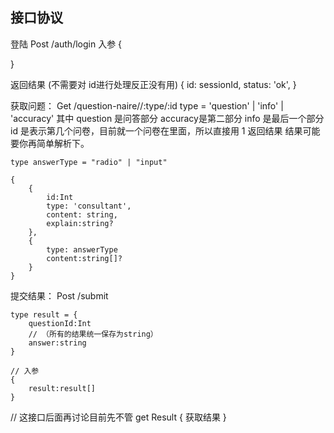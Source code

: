 ## 接口协议

登陆 Post /auth/login 入参 {

}

返回结果 (不需要对 id进行处理反正没有用) { id: sessionId, status: 'ok', }






获取问题： Get /question-naire//:type/:id
type = 'question' | 'info' | 'accuracy' 其中 question 是问答部分  accuracy是第二部分  info 是最后一个部分 
id 是表示第几个问卷，目前就一个问卷在里面，所以直接用 1
返回结果  结果可能要你再简单解析下。

```
type answerType = "radio" | "input" 

{
    {
        id:Int
        type: 'consultant',
        content: string,
        explain:string?
    },
    {
        type: answerType
        content:string[]?
    }
}
```

提交结果： Post /submit

```
type result = {
    questionId:Int
    // （所有的结果统一保存为string）
    answer:string
}

// 入参
{
    result:result[]
}
```

// 这接口后面再讨论目前先不管 get Result { 获取结果 }
